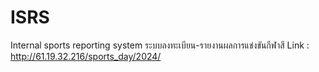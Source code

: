 # ISRS
Internal sports reporting system
ระบบลงทะเบียน-รายงานผลการแข่งขันกีฬาสี
Link : http://61.19.32.216/sports_day/2024/
